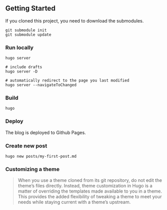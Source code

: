 ## Getting Started

If you cloned this project, you need to download the submodules.
```
git submodule init
git submodule update
```

### Run locally
```
hugo server

# include drafts
hugo server -D

# automatically redirect to the page you last modified
hugo server --navigateToChanged
```

### Build
```
hugo
```

### Deploy
The blog is deployed to Github Pages. 

### Create new post
```
hugo new posts/my-first-post.md
```

### Customizing a theme

> When you use a theme cloned from its git repository, do not edit the theme’s files directly. Instead, theme customization in Hugo is a matter of overriding the templates made available to you in a theme. This provides the added flexibility of tweaking a theme to meet your needs while staying current with a theme’s upstream.




